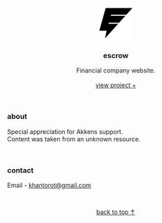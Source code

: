 <br />
<div align="center">
  <a href="#top">
    <img src="content/icons/logo.png" alt="logo" width="80" height="80">
  </a>

  <h3 align="center">escrow</h3>

  <p align="center">
    Financial company website.
    <br />
    <br />
    <a href="https://khantorot.github.io/escrow">view project +</a>
  </p>
</div>
<br />





### about

Special appreciation for Akkens support.  
Content was taken from an unknown resource.



<br />



### contact

Email - khantorot@gmail.com





<br />
<p align="center"><a href="#top">back to top ↑</a></p>